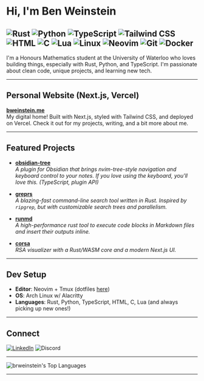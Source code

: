 # Hi, I'm Ben Weinstein

![Rust](https://img.shields.io/badge/-Rust-000?&logo=Rust&logoColor=white) ![Python](https://img.shields.io/badge/-Python-000?&logo=Python) ![TypeScript](https://img.shields.io/badge/-TypeScript-000?&logo=TypeScript&logoColor=white) ![Tailwind CSS](https://img.shields.io/badge/-Tailwind%20CSS-000?&logo=tailwindcss&logoColor=white)
![HTML](https://img.shields.io/badge/-HTML5-000?&logo=HTML5&logoColor=white) ![C](https://img.shields.io/badge/-C-000?&logo=C&logoColor=white) ![Lua](https://img.shields.io/badge/-Lua-000?&logo=lua&logoColor=white) ![Linux](https://img.shields.io/badge/-Linux-000?&logo=linux)
![Neovim](https://img.shields.io/badge/-Neovim-000?&logo=neovim) ![Git](https://img.shields.io/badge/-Git-000?&logo=git&logoColor=white) ![Docker](https://img.shields.io/badge/-Docker-000?&logo=docker&logoColor=white)
---

I'm a Honours Mathematics student at the University of Waterloo who loves building things, especially with Rust, Python, and TypeScript. I'm passionate about clean code, unique projects, and learning new tech.

---

## Personal Website (Next.js, Vercel)

[**bweinstein.me**](https://www.bweinstein.me/)  
My digital home! Built with Next.js, styled with Tailwind CSS, and deployed on Vercel. Check it out for my projects, writing, and a bit more about me.

---

## Featured Projects

- [**obsidian-tree**](https://github.com/brweinstein/obsidian-tree)  
  *A plugin for Obsidian that brings nvim-tree-style navigation and keyboard control to your notes. If you love using the keyboard, you'll love this. (TypeScript, plugin API)*

- [**greprs**](https://github.com/brweinstein/greprs)  
  *A blazing-fast command-line search tool written in Rust. Inspired by `ripgrep`, but with customizable search trees and parallelism.*

- [**runmd**](https://github.com/brweinstein/runmd)  
  *A high-performance rust tool to execute code blocks in Markdown files and insert their outputs inline.*

- [**corsa**](https://github.com/brweinstein/corsa)  
  *RSA visualizer with a Rust/WASM core and a modern Next.js UI.*

---

## Dev Setup

- **Editor**: Neovim + Tmux (dotfiles [here](https://github.com/brweinstein/dotfiles))
- **OS**: Arch Linux w/ Alacritty
- **Languages**: Rust, Python, TypeScript, HTML, C, Lua (and always picking up new ones!)

---

## Connect

[![LinkedIn](https://img.shields.io/badge/LinkedIn-Benjamin%20Weinstein-blue?logo=linkedin&logoColor=white)](https://www.linkedin.com/in/benjamin-weinstein-5a0924287)
![Discord](https://img.shields.io/badge/Discord-bwL3-5865F2?logo=discord&logoColor=white)

---

![brweinstein's Top Languages](https://github-readme-stats.vercel.app/api/top-langs/?username=brweinstein&theme=tokyonight&show_icons=true&hide_border=true)

---
